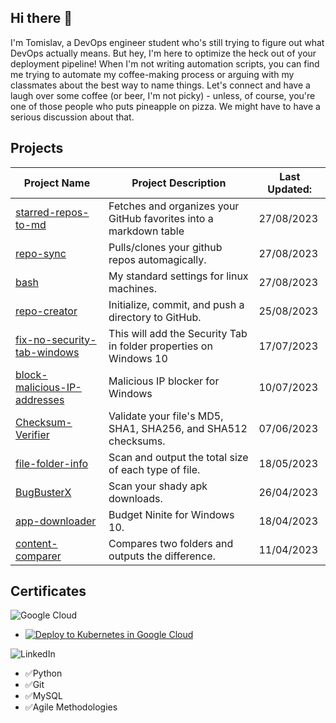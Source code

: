 ## Hi there 👋
I'm Tomislav, a DevOps engineer student who's still trying to figure out what DevOps actually means. But hey, I'm here to optimize the heck out of your deployment pipeline! When I'm not writing automation scripts, you can find me trying to automate my coffee-making process or arguing with my classmates about the best way to name things. Let's connect and have a laugh over some coffee (or beer, I'm not picky) - unless, of course, you're one of those people who puts pineapple on pizza. We might have to have a serious discussion about that.

## Projects
| Project Name                                           | Project Description                                                                                                                     | Last Updated: |
| ------------------------------------------------------ | -------------------------------------------------------------------------------------------------------------------------------------- | ------------ |
| [starred-repos-to-md](https://github.com/PapaPeskwo/starred-repos-to-md) | Fetches and organizes your GitHub favorites into a markdown table                                                                                                                                                                                                                                                                                                                                                                                                                                                                                                                        | 27/08/2023 |
| [repo-sync](https://github.com/PapaPeskwo/repo-sync) | Pulls/clones your github repos automagically.                                                                                                                                                                                                                                                                                                                                                                                                                                                                                                                                             | 27/08/2023 |
| [bash](https://github.com/PapaPeskwo/bash) | My standard settings for linux machines.                                                                                                                                                                                                                                                                                                                                                                                                                                                                                                                                                 | 27/08/2023 |
| [repo-creator](https://github.com/PapaPeskwo/repo-creator) | Initialize, commit, and push a directory to GitHub.                                                                                                                                                                                                                                                                                                                                                                                                                                                                                                                                      | 25/08/2023 |
| [fix-no-security-tab-windows](https://github.com/PapaPeskwo/fix-no-security-tab-windows) | This will add the Security Tab in folder properties on Windows 10                                                                                                                                                                                                                                                                                                                                                                                                                                                                                                                      | 17/07/2023 |
| [block-malicious-IP-addresses](https://github.com/PapaPeskwo/block-malicious-IP-addresses) | Malicious IP blocker for Windows                                                                                                                                                                                                                                                                                                                                                                                                                                                                                                                                                       | 10/07/2023 |
| [Checksum-Verifier](https://github.com/PapaPeskwo/Checksum-Verifier) | Validate your file's MD5, SHA1, SHA256, and SHA512 checksums.                                                                                                                                                                                                                                                                                                                                                                                                                                                                                                                             | 07/06/2023 |
| [file-folder-info](https://github.com/PapaPeskwo/file-folder-info) | Scan and output the total size of each type of file.                                                                                                                                                                                                                                                                                                                                                                                                                                                                                                                                     | 18/05/2023 |
| [BugBusterX](https://github.com/PapaPeskwo/BugBusterX) | Scan your shady apk downloads.                                                                                                                                                                                                                                                                                                                                                                                                                                                                                                                                                          | 26/04/2023 |
| [app-downloader](https://github.com/PapaPeskwo/app-downloader) | Budget Ninite for Windows 10.                                                                                                                                                                                                                                                                                                                                                                                                                                                                                                                                                           | 18/04/2023 |
| [content-comparer](https://github.com/PapaPeskwo/content-comparer) | Compares two folders and outputs the difference.                                                                                                                                                                                                                                                                                                                                                                                                                                                                                                                                          | 11/04/2023 |



## Certificates
![Google Cloud](https://img.shields.io/badge/GoogleCloud-%234285F4.svg?style=for-the-badge&logo=google-cloud&logoColor=white)

- [![Deploy to Kubernetes in Google Cloud](https://www.cloudskillsboost.google/public_profiles/b13bbf8f-f6ab-4449-b7ec-2b2dd57db762/badges/3397803)](https://www.cloudskillsboost.google/public_profiles/b13bbf8f-f6ab-4449-b7ec-2b2dd57db762/badges/3397803)

![LinkedIn](https://img.shields.io/badge/linkedin-%230077B5.svg?style=for-the-badge&logo=linkedin&logoColor=white)
- ✅Python
- ✅Git
- ✅MySQL
- ✅Agile Methodologies
